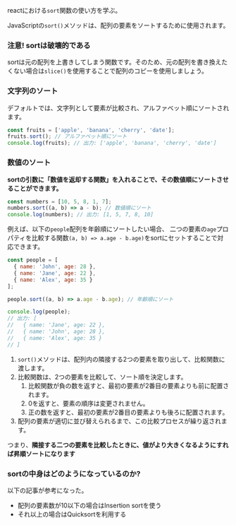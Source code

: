




reactにおける`sort`関数の使い方を学ぶ。

JavaScriptの`sort()`メソッドは、配列の要素をソートするために使用されます。


### 注意! sortは破壊的である

sortは元の配列を上書きしてしまう関数です。そのため、元の配列を書き換えたくない場合は`slice()`を使用することで配列のコピーを使用しましょう。


### 文字列のソート

デフォルトでは、文字列として要素が比較され、アルファベット順にソートされます。

```js
const fruits = ['apple', 'banana', 'cherry', 'date'];
fruits.sort(); // アルファベット順にソート
console.log(fruits); // 出力: ['apple', 'banana', 'cherry', 'date']
```

### 数値のソート

**sortの引数に「数値を返却する関数」を入れることで、その数値順にソートさせることができます。**

```js
const numbers = [10, 5, 8, 1, 7];
numbers.sort((a, b) => a - b); // 数値順にソート
console.log(numbers); // 出力: [1, 5, 7, 8, 10]
```

例えば、以下の`people`配列を年齢順にソートしたい場合、
二つの要素の`age`プロパティを比較する関数`(a, b) => a.age - b.age)`をsortにセットすることで対応できます。

```js
const people = [
  { name: 'John', age: 28 },
  { name: 'Jane', age: 22 },
  { name: 'Alex', age: 35 }
];

people.sort((a, b) => a.age - b.age); // 年齢順にソート

console.log(people);
// 出力: [
//   { name: 'Jane', age: 22 },
//   { name: 'John', age: 28 },
//   { name: 'Alex', age: 35 }
// ]
``` 

1. `sort()`メソッドは、配列内の隣接する2つの要素を取り出して、比較関数に渡します。
2. 比較関数は、2つの要素を比較して、ソート順を決定します。
    1. 比較関数が負の数を返すと、最初の要素が2番目の要素よりも前に配置されます。
    2. 0を返すと、要素の順序は変更されません。
    3. 正の数を返すと、最初の要素が2番目の要素よりも後ろに配置されます。
3. 配列の要素が適切に並び替えられるまで、この比較プロセスが繰り返されます。

つまり、**隣接する二つの要素を比較したときに、値がより大きくなるようにすれば昇順ソートになります**




### sortの中身はどのようになっているのか?

以下の記事が参考になった。

- 配列の要素数が10以下の場合はInsertion sortを使う
- それ以上の場合はQuicksortを利用する














